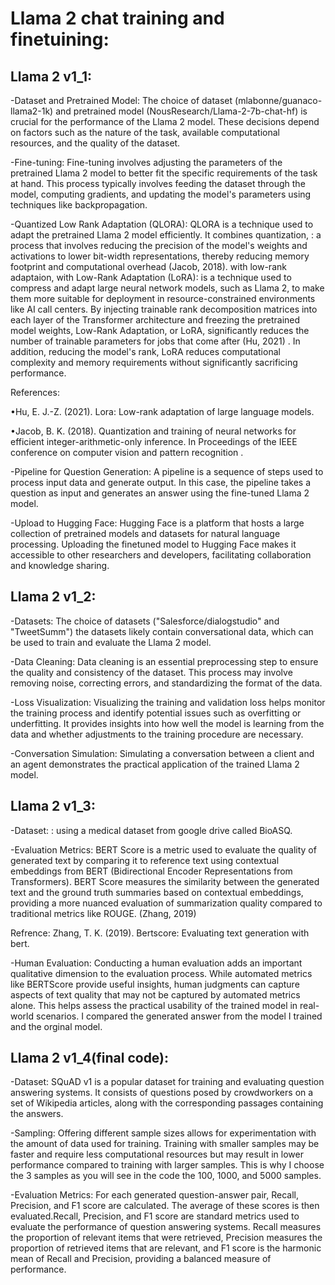 # Llama 2 chat training and finetuining:

## Llama 2 v1_1:
-Dataset and Pretrained Model: The choice of dataset (mlabonne/guanaco-llama2-1k) and pretrained model (NousResearch/Llama-2-7b-chat-hf) is crucial for the performance of the Llama 2 model. These decisions depend on factors such as the nature of the task, available computational resources, and the quality of the dataset.

-Fine-tuning: Fine-tuning involves adjusting the parameters of the pretrained Llama 2 model to better fit the specific requirements of the task at hand. This process typically involves feeding the dataset through the model, computing gradients, and updating the model's parameters using techniques like backpropagation.

-Quantized Low Rank Adaptation (QLORA): QLORA is a technique used to adapt the pretrained Llama 2 model efficiently. It combines quantization, : a process that involves reducing the precision of the model's weights and activations to lower bit-width representations, thereby reducing memory footprint and computational overhead (Jacob, 2018). with low-rank adaptaion, 
with Low-Rank Adaptation (LoRA): is a technique used to compress and adapt large neural network models, such as Llama 2, to make them more suitable for deployment in resource-constrained environments like AI call centers. By injecting trainable rank decomposition matrices into each layer of the Transformer architecture and freezing the pretrained model weights, Low-Rank Adaptation, or LoRA, significantly reduces the number of trainable parameters for jobs that come after (Hu, 2021) . In addition, reducing the model's rank, LoRA reduces computational complexity and memory requirements without significantly sacrificing performance.

References: 

•Hu, E. J.-Z. (2021). Lora: Low-rank adaptation of large language models.

•Jacob, B. K. (2018). Quantization and training of neural networks for efficient integer-arithmetic-only inference. In Proceedings of the IEEE conference on computer vision and pattern recognition .


-Pipeline for Question Generation: A pipeline is a sequence of steps used to process input data and generate output. In this case, the pipeline takes a question as input and generates an answer using the fine-tuned Llama 2 model.

-Upload to Hugging Face: Hugging Face is a platform that hosts a large collection of pretrained models and datasets for natural language processing. Uploading the finetuned model to Hugging Face makes it accessible to other researchers and developers, facilitating collaboration and knowledge sharing.

## Llama 2 v1_2:
-Datasets: The choice of datasets ("Salesforce/dialogstudio" and "TweetSumm") the datasets likely contain conversational data, which can be used to train and evaluate the Llama 2 model.

-Data Cleaning: Data cleaning is an essential preprocessing step to ensure the quality and consistency of the dataset. This process may involve removing noise, correcting errors, and standardizing the format of the data.

-Loss Visualization: Visualizing the training and validation loss helps monitor the training process and identify potential issues such as overfitting or underfitting. It provides insights into how well the model is learning from the data and whether adjustments to the training procedure are necessary.

-Conversation Simulation: Simulating a conversation between a client and an agent demonstrates the practical application of the trained Llama 2 model. 

## Llama 2 v1_3:
-Dataset: : using a medical dataset from google drive called BioASQ.

-Evaluation Metrics: BERT Score is a metric used to evaluate the quality of generated text by comparing it to reference text using contextual embeddings from BERT (Bidirectional Encoder Representations from Transformers). BERT Score measures the similarity between the generated text and the ground truth summaries based on contextual embeddings, providing a more nuanced evaluation of summarization quality compared to traditional metrics like ROUGE. (Zhang, 2019)

Refrence: Zhang, T. K. (2019). Bertscore: Evaluating text generation with bert.

-Human Evaluation: Conducting a human evaluation adds an important qualitative dimension to the evaluation process. While automated metrics like BERTScore provide useful insights, human judgments can capture aspects of text quality that may not be captured by automated metrics alone. This helps assess the practical usability of the trained model in real-world scenarios. I compared the generated answer from the model I trained and the orginal model.


## Llama 2 v1_4(final code):
-Dataset: SQuAD v1 is a popular dataset for training and evaluating question answering systems. It consists of questions posed by crowdworkers on a set of Wikipedia articles, along with the corresponding passages containing the answers.

-Sampling: Offering different sample sizes allows for experimentation with the amount of data used for training. Training with smaller samples may be faster and require less computational resources but may result in lower performance compared to training with larger samples. This is why I choose the 3 samples as you will see in the code the 100, 1000, and 5000 samples.

-Evaluation Metrics: For each generated question-answer pair, Recall, Precision, and F1 score are calculated. The average of these scores is then evaluated.Recall, Precision, and F1 score are standard metrics used to evaluate the performance of question answering systems. Recall measures the proportion of relevant items that were retrieved, Precision measures the proportion of retrieved items that are relevant, and F1 score is the harmonic mean of Recall and Precision, providing a balanced measure of performance.
